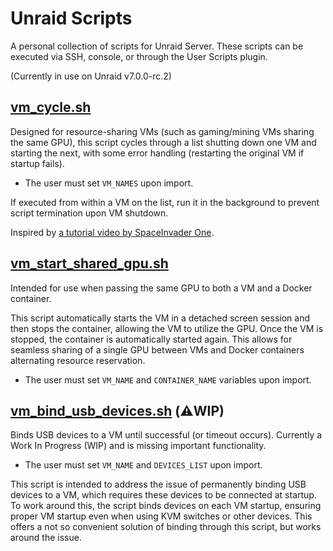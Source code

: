 # Unraid Scripts

A personal collection of scripts for Unraid Server. These scripts can be executed via SSH, console, or through the User Scripts plugin.

(Currently in use on Unraid v7.0.0-rc.2)

## [vm_cycle.sh](vm_cycle.sh)

Designed for resource-sharing VMs (such as gaming/mining VMs sharing the same GPU), this script cycles through a list shutting down one VM and starting the next, with some error handling (restarting the original VM if startup fails).

* The user must set `VM_NAMES` upon import.

If executed from within a VM on the list, run it in the background to prevent script termination upon VM shutdown.

Inspired by [a tutorial video by SpaceInvader One](https://www.youtube.com/watch?v=QoVJ0460cro).

## [vm_start_shared_gpu.sh](vm_start_shared_gpu.sh)

Intended for use when passing the same GPU to both a VM and a Docker container.

This script automatically starts the VM in a detached screen session and then stops the container, allowing the VM to utilize the GPU. Once the VM is stopped, the container is automatically started again. This allows for seamless sharing of a single GPU between VMs and Docker containers alternating resource reservation.

* The user must set `VM_NAME` and `CONTAINER_NAME` variables upon import.

## [vm_bind_usb_devices.sh](vm_bind_usb_devices.sh) (⚠️WIP) 

Binds USB devices to a VM until successful (or timeout occurs). Currently a Work In Progress (WIP) and is missing important functionality.

* The user must set `VM_NAME` and `DEVICES_LIST` upon import.

This script is intended to address the issue of permanently binding USB devices to a VM, which requires these devices to be connected at startup.  To work around this, the script binds devices on each VM startup, ensuring proper VM startup even when using KVM switches or other devices. This offers a not so convenient solution of binding through this script, but works around the issue.


